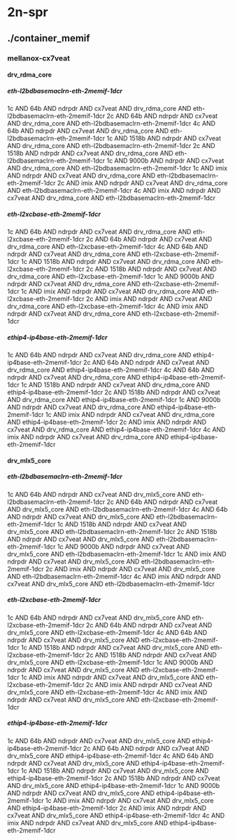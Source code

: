 # 2n-spr
## ./container_memif
### mellanox-cx7veat
#### drv_rdma_core
##### eth-l2bdbasemaclrn-eth-2memif-1dcr
1c AND 64b AND ndrpdr AND cx7veat AND drv_rdma_core AND eth-l2bdbasemaclrn-eth-2memif-1dcr
2c AND 64b AND ndrpdr AND cx7veat AND drv_rdma_core AND eth-l2bdbasemaclrn-eth-2memif-1dcr
4c AND 64b AND ndrpdr AND cx7veat AND drv_rdma_core AND eth-l2bdbasemaclrn-eth-2memif-1dcr
1c AND 1518b AND ndrpdr AND cx7veat AND drv_rdma_core AND eth-l2bdbasemaclrn-eth-2memif-1dcr
2c AND 1518b AND ndrpdr AND cx7veat AND drv_rdma_core AND eth-l2bdbasemaclrn-eth-2memif-1dcr
1c AND 9000b AND ndrpdr AND cx7veat AND drv_rdma_core AND eth-l2bdbasemaclrn-eth-2memif-1dcr
1c AND imix AND ndrpdr AND cx7veat AND drv_rdma_core AND eth-l2bdbasemaclrn-eth-2memif-1dcr
2c AND imix AND ndrpdr AND cx7veat AND drv_rdma_core AND eth-l2bdbasemaclrn-eth-2memif-1dcr
4c AND imix AND ndrpdr AND cx7veat AND drv_rdma_core AND eth-l2bdbasemaclrn-eth-2memif-1dcr
##### eth-l2xcbase-eth-2memif-1dcr
1c AND 64b AND ndrpdr AND cx7veat AND drv_rdma_core AND eth-l2xcbase-eth-2memif-1dcr
2c AND 64b AND ndrpdr AND cx7veat AND drv_rdma_core AND eth-l2xcbase-eth-2memif-1dcr
4c AND 64b AND ndrpdr AND cx7veat AND drv_rdma_core AND eth-l2xcbase-eth-2memif-1dcr
1c AND 1518b AND ndrpdr AND cx7veat AND drv_rdma_core AND eth-l2xcbase-eth-2memif-1dcr
2c AND 1518b AND ndrpdr AND cx7veat AND drv_rdma_core AND eth-l2xcbase-eth-2memif-1dcr
1c AND 9000b AND ndrpdr AND cx7veat AND drv_rdma_core AND eth-l2xcbase-eth-2memif-1dcr
1c AND imix AND ndrpdr AND cx7veat AND drv_rdma_core AND eth-l2xcbase-eth-2memif-1dcr
2c AND imix AND ndrpdr AND cx7veat AND drv_rdma_core AND eth-l2xcbase-eth-2memif-1dcr
4c AND imix AND ndrpdr AND cx7veat AND drv_rdma_core AND eth-l2xcbase-eth-2memif-1dcr
##### ethip4-ip4base-eth-2memif-1dcr
1c AND 64b AND ndrpdr AND cx7veat AND drv_rdma_core AND ethip4-ip4base-eth-2memif-1dcr
2c AND 64b AND ndrpdr AND cx7veat AND drv_rdma_core AND ethip4-ip4base-eth-2memif-1dcr
4c AND 64b AND ndrpdr AND cx7veat AND drv_rdma_core AND ethip4-ip4base-eth-2memif-1dcr
1c AND 1518b AND ndrpdr AND cx7veat AND drv_rdma_core AND ethip4-ip4base-eth-2memif-1dcr
2c AND 1518b AND ndrpdr AND cx7veat AND drv_rdma_core AND ethip4-ip4base-eth-2memif-1dcr
1c AND 9000b AND ndrpdr AND cx7veat AND drv_rdma_core AND ethip4-ip4base-eth-2memif-1dcr
1c AND imix AND ndrpdr AND cx7veat AND drv_rdma_core AND ethip4-ip4base-eth-2memif-1dcr
2c AND imix AND ndrpdr AND cx7veat AND drv_rdma_core AND ethip4-ip4base-eth-2memif-1dcr
4c AND imix AND ndrpdr AND cx7veat AND drv_rdma_core AND ethip4-ip4base-eth-2memif-1dcr
#### drv_mlx5_core
##### eth-l2bdbasemaclrn-eth-2memif-1dcr
1c AND 64b AND ndrpdr AND cx7veat AND drv_mlx5_core AND eth-l2bdbasemaclrn-eth-2memif-1dcr
2c AND 64b AND ndrpdr AND cx7veat AND drv_mlx5_core AND eth-l2bdbasemaclrn-eth-2memif-1dcr
4c AND 64b AND ndrpdr AND cx7veat AND drv_mlx5_core AND eth-l2bdbasemaclrn-eth-2memif-1dcr
1c AND 1518b AND ndrpdr AND cx7veat AND drv_mlx5_core AND eth-l2bdbasemaclrn-eth-2memif-1dcr
2c AND 1518b AND ndrpdr AND cx7veat AND drv_mlx5_core AND eth-l2bdbasemaclrn-eth-2memif-1dcr
1c AND 9000b AND ndrpdr AND cx7veat AND drv_mlx5_core AND eth-l2bdbasemaclrn-eth-2memif-1dcr
1c AND imix AND ndrpdr AND cx7veat AND drv_mlx5_core AND eth-l2bdbasemaclrn-eth-2memif-1dcr
2c AND imix AND ndrpdr AND cx7veat AND drv_mlx5_core AND eth-l2bdbasemaclrn-eth-2memif-1dcr
4c AND imix AND ndrpdr AND cx7veat AND drv_mlx5_core AND eth-l2bdbasemaclrn-eth-2memif-1dcr
##### eth-l2xcbase-eth-2memif-1dcr
1c AND 64b AND ndrpdr AND cx7veat AND drv_mlx5_core AND eth-l2xcbase-eth-2memif-1dcr
2c AND 64b AND ndrpdr AND cx7veat AND drv_mlx5_core AND eth-l2xcbase-eth-2memif-1dcr
4c AND 64b AND ndrpdr AND cx7veat AND drv_mlx5_core AND eth-l2xcbase-eth-2memif-1dcr
1c AND 1518b AND ndrpdr AND cx7veat AND drv_mlx5_core AND eth-l2xcbase-eth-2memif-1dcr
2c AND 1518b AND ndrpdr AND cx7veat AND drv_mlx5_core AND eth-l2xcbase-eth-2memif-1dcr
1c AND 9000b AND ndrpdr AND cx7veat AND drv_mlx5_core AND eth-l2xcbase-eth-2memif-1dcr
1c AND imix AND ndrpdr AND cx7veat AND drv_mlx5_core AND eth-l2xcbase-eth-2memif-1dcr
2c AND imix AND ndrpdr AND cx7veat AND drv_mlx5_core AND eth-l2xcbase-eth-2memif-1dcr
4c AND imix AND ndrpdr AND cx7veat AND drv_mlx5_core AND eth-l2xcbase-eth-2memif-1dcr
##### ethip4-ip4base-eth-2memif-1dcr
1c AND 64b AND ndrpdr AND cx7veat AND drv_mlx5_core AND ethip4-ip4base-eth-2memif-1dcr
2c AND 64b AND ndrpdr AND cx7veat AND drv_mlx5_core AND ethip4-ip4base-eth-2memif-1dcr
4c AND 64b AND ndrpdr AND cx7veat AND drv_mlx5_core AND ethip4-ip4base-eth-2memif-1dcr
1c AND 1518b AND ndrpdr AND cx7veat AND drv_mlx5_core AND ethip4-ip4base-eth-2memif-1dcr
2c AND 1518b AND ndrpdr AND cx7veat AND drv_mlx5_core AND ethip4-ip4base-eth-2memif-1dcr
1c AND 9000b AND ndrpdr AND cx7veat AND drv_mlx5_core AND ethip4-ip4base-eth-2memif-1dcr
1c AND imix AND ndrpdr AND cx7veat AND drv_mlx5_core AND ethip4-ip4base-eth-2memif-1dcr
2c AND imix AND ndrpdr AND cx7veat AND drv_mlx5_core AND ethip4-ip4base-eth-2memif-1dcr
4c AND imix AND ndrpdr AND cx7veat AND drv_mlx5_core AND ethip4-ip4base-eth-2memif-1dcr
